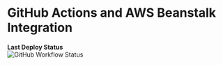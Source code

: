 # GitHub Actions and AWS Beanstalk Integration

**Last Deploy Status**<br>
![GitHub Workflow Status](https://github.com/zyderus/deploy-node-app-to-aws-ec2/actions/workflows/deploy.yml/badge.svg)
